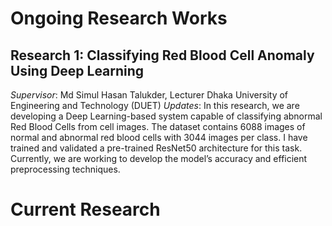 
# Ongoing Research Works
## Research 1: Classifying Red Blood Cell Anomaly Using Deep Learning
*Supervisor*: Md Simul Hasan Talukder, Lecturer
Dhaka University of Engineering and Technology (DUET)
*Updates*: In this research, we are developing a Deep Learning-based system capable of classifying abnormal Red Blood Cells from cell images. The dataset contains 6088 images of normal and abnormal red blood cells with 3044 images per class. I have trained and validated a pre-trained ResNet50 architecture for this task. Currently, we are working to develop the model’s accuracy and efficient preprocessing techniques. 
# Current Research
